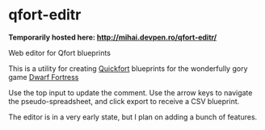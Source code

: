 qfort-editr
===========

**Temporarily hosted here: http://mihai.devpen.ro/qfort-editr/**

Web editor for Qfort blueprints

This is a utility for creating [Quickfort](http://www.joelpt.net/quickfort/) blueprints for the wonderfully gory game [Dwarf Fortress](http://www.bay12games.com/dwarves/)

Use the top input to update the comment. Use the arrow keys to navigate the pseudo-spreadsheet, and click export to receive a CSV blueprint.

The editor is in a very early state, but I plan on adding a bunch of features.
